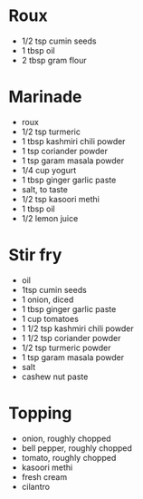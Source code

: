 # Roux

* 1/2 tsp cumin seeds
* 1 tbsp oil
* 2 tbsp gram flour

# Marinade

* roux
* 1/2 tsp turmeric
* 1 tbsp kashmiri chili powder
* 1 tsp coriander powder
* 1 tsp garam masala powder
* 1/4 cup yogurt
* 1 tbsp ginger garlic paste
* salt, to taste
* 1/2 tsp kasoori methi
* 1 tbsp oil
* 1/2 lemon juice

# Stir fry

* oil
* 1tsp cumin seeds
* 1 onion, diced
* 1 tbsp ginger garlic paste
* 1 cup tomatoes
* 1 1/2 tsp kashmiri chili powder
* 1 1/2 tsp coriander powder
* 1/2 tsp turmeric powder
* 1 tsp garam masala powder
* salt
* cashew nut paste

# Topping

* onion, roughly chopped
* bell pepper, roughly chopped
* tomato, roughly chopped
* kasoori methi
* fresh cream
* cilantro
